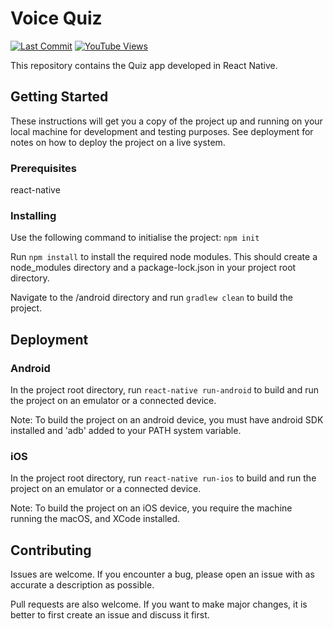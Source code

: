 # Voice Quiz

[![Last Commit](https://img.shields.io/github/last-commit/shreyasnisal/VoiceQuiz-v2)](https://img.shields.io/github/last-commit/shreyasnisal/VoiceQuiz-v2)
[![YouTube Views](https://img.shields.io/youtube/views/wvW8U_GE-4Q?style=social)](https://img.shields.io/youtube/views/wvW8U_GE-4Q?style=social)

This repository contains the Quiz app developed in React Native.

## Getting Started

These instructions will get you a copy of the project up and running on your local machine for development and testing purposes. See deployment for notes on how to deploy the project on a live system.

### Prerequisites

react-native

### Installing

Use the following command to initialise the project:
`npm init`

Run `npm install` to install the required node modules. This should create a node_modules directory and a package-lock.json in your project root directory.

Navigate to the /android directory and run `gradlew clean` to build the project.

## Deployment

### Android
In the project root directory, run `react-native run-android` to build and run the project on an emulator or a connected device.

Note: To build the project on an android device, you must have android SDK installed and 'adb' added to your PATH system variable.

### iOS
In the project root directory, run `react-native run-ios` to build and run the project on an emulator or a connected device.

Note: To build the project on an iOS device, you require the machine running the macOS, and XCode installed.

## Contributing

Issues are welcome. If you encounter a bug, please open an issue with as accurate a description as possible.

Pull requests are also welcome. If you want to make major changes, it is better to first create an issue and discuss it first.

